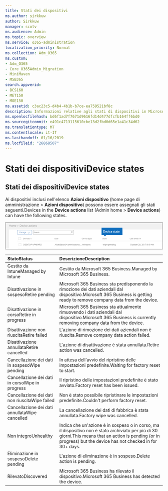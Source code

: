 ```yaml
---
title: Stati dei dispositivi
ms.author: sirkkuw
author: Sirkkuw
manager: scotv
ms.audience: Admin
ms.topic: overview
ms.service: o365-administration
localization_priority: Normal
ms.collection: Adm_O365
ms.custom:
- Adm_O365
- Core_O365Admin_Migration
- MiniMaven
- MSB365
search.appverid:
- BCS160
- MET150
- MOE150
ms.assetid: c3ac23c5-d4b4-4b1b-b7ce-ea759521bf8c
description: Informazioni relative agli stati di dispositivi in Microsoft 365 Business.
ms.openlocfilehash: bd6f1ad7f7671d9616fd14d477dfcfb164ff6bd0
ms.sourcegitcommit: e491c4713115610cbe13d2fbd0d65e1a41c34d62
ms.translationtype: MT
ms.contentlocale: it-IT
ms.lasthandoff: 01/16/2019
ms.locfileid: "26868507"
---
```

# <a name="device-states"></a><span data-ttu-id="51ac1-103">Stati dei dispositivi</span><span class="sxs-lookup"><span data-stu-id="51ac1-103">Device states</span></span>

## <a name="device-states"></a><span data-ttu-id="51ac1-104">Stati dei dispositivi</span><span class="sxs-lookup"><span data-stu-id="51ac1-104">Device states</span></span>

<span data-ttu-id="51ac1-105">Ai dispositivi inclusi nell'elenco **Azioni dispositivo** (home page di amministrazione \> **Azioni dispositivo**) possono essere assegnati gli stati seguenti.</span><span class="sxs-lookup"><span data-stu-id="51ac1-105">Devices in the **Device actions** list (Admin home \> **Device actions**) can have the following states.</span></span>
  
![In the Device actions list, you can see the Devices states.](media/a621c47e-45d9-4e1a-beb9-c03254d40c1d.png)
  
|<span data-ttu-id="51ac1-107">**Stato**</span><span class="sxs-lookup"><span data-stu-id="51ac1-107">**Status**</span></span>|<span data-ttu-id="51ac1-108">**Descrizione**</span><span class="sxs-lookup"><span data-stu-id="51ac1-108">**Description**</span></span>|
|:-----|:-----|
|<span data-ttu-id="51ac1-109">Gestito da Intune</span><span class="sxs-lookup"><span data-stu-id="51ac1-109">Managed by Intune</span></span>  <br/> |<span data-ttu-id="51ac1-110">Gestito da Microsoft 365 Business.</span><span class="sxs-lookup"><span data-stu-id="51ac1-110">Managed by Microsoft 365 Business.</span></span>  <br/> |
|<span data-ttu-id="51ac1-111">Disattivazione in sospeso</span><span class="sxs-lookup"><span data-stu-id="51ac1-111">Retire pending</span></span>  <br/> |<span data-ttu-id="51ac1-112">Microsoft 365 Business sta predisponendo la rimozione dei dati aziendali dal dispositivo.</span><span class="sxs-lookup"><span data-stu-id="51ac1-112">Microsoft 365 Business is getting ready to remove company data from the device.</span></span>  <br/> |
|<span data-ttu-id="51ac1-113">Disattivazione in corso</span><span class="sxs-lookup"><span data-stu-id="51ac1-113">Retire in progress</span></span>  <br/> |<span data-ttu-id="51ac1-114">Microsoft 365 Business sta attualmente rimuovendo i dati aziendali dal dispositivo.</span><span class="sxs-lookup"><span data-stu-id="51ac1-114">Microsoft 365 Business is currently removing company data from the device.</span></span>  <br/> |
|<span data-ttu-id="51ac1-115">Disattivazione non riuscita</span><span class="sxs-lookup"><span data-stu-id="51ac1-115">Retire failed</span></span>  <br/> | <span data-ttu-id="51ac1-116">L'azione di rimozione dei dati aziendali non è riuscita.</span><span class="sxs-lookup"><span data-stu-id="51ac1-116">Remove company data action failed.</span></span>  <br/> |
|<span data-ttu-id="51ac1-117">Disattivazione annullata</span><span class="sxs-lookup"><span data-stu-id="51ac1-117">Retire cancelled</span></span>  <br/> |<span data-ttu-id="51ac1-118">L'azione di disattivazione è stata annullata.</span><span class="sxs-lookup"><span data-stu-id="51ac1-118">Retire action was cancelled.</span></span>  <br/> |
|<span data-ttu-id="51ac1-119">Cancellazione dei dati in sospeso</span><span class="sxs-lookup"><span data-stu-id="51ac1-119">Wipe pending</span></span>  <br/> |<span data-ttu-id="51ac1-120">In attesa dell'avvio del ripristino delle impostazioni predefinite.</span><span class="sxs-lookup"><span data-stu-id="51ac1-120">Waiting for factory reset to start.</span></span>  <br/> |
|<span data-ttu-id="51ac1-121">Cancellazione dei dati in corso</span><span class="sxs-lookup"><span data-stu-id="51ac1-121">Wipe in progress</span></span>  <br/> |<span data-ttu-id="51ac1-122">Il ripristino delle impostazioni predefinite è stato avviato.</span><span class="sxs-lookup"><span data-stu-id="51ac1-122">Factory reset has been issued.</span></span>  <br/> |
|<span data-ttu-id="51ac1-123">Cancellazione dei dati non riuscita</span><span class="sxs-lookup"><span data-stu-id="51ac1-123">Wipe failed</span></span>  <br/> |<span data-ttu-id="51ac1-124">Non è stato possibile ripristinare le impostazioni predefinite.</span><span class="sxs-lookup"><span data-stu-id="51ac1-124">Couldn't perform factory reset.</span></span>  <br/> |
|<span data-ttu-id="51ac1-125">Cancellazione dei dati annullata</span><span class="sxs-lookup"><span data-stu-id="51ac1-125">Wipe cancelled</span></span>  <br/> |<span data-ttu-id="51ac1-126">La cancellazione dei dati di fabbrica è stata annullata.</span><span class="sxs-lookup"><span data-stu-id="51ac1-126">Factory wipe was cancelled.</span></span>  <br/> |
|<span data-ttu-id="51ac1-127">Non integro</span><span class="sxs-lookup"><span data-stu-id="51ac1-127">Unhealthy</span></span>  <br/> |<span data-ttu-id="51ac1-128">Indica che un'azione è in sospeso o in corso, ma il dispositivo non è stato archiviato per più di 30 giorni.</span><span class="sxs-lookup"><span data-stu-id="51ac1-128">This means that an action is pending (or in progress) but the device has not checked in for 30+ days.</span></span>  <br/> |
|<span data-ttu-id="51ac1-129">Eliminazione in sospeso</span><span class="sxs-lookup"><span data-stu-id="51ac1-129">Delete pending</span></span>  <br/> |<span data-ttu-id="51ac1-130">L'azione di eliminazione è in sospeso.</span><span class="sxs-lookup"><span data-stu-id="51ac1-130">Delete action is pending.</span></span>  <br/> |
|<span data-ttu-id="51ac1-131">Rilevato</span><span class="sxs-lookup"><span data-stu-id="51ac1-131">Discovered</span></span>  <br/> |<span data-ttu-id="51ac1-132">Microsoft 365 Business ha rilevato il dispositivo.</span><span class="sxs-lookup"><span data-stu-id="51ac1-132">Microsoft 365 Business has detected the device.</span></span>  <br/> |
   
